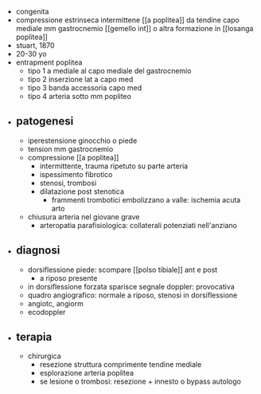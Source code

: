 - congenita
- compressione estrinseca intermittene [[a poplitea]] da tendine capo mediale mm gastrocnemio [[gemello int]] o altra formazione in [[losanga poplitea]]
- stuart, 1870
- 20-30 yo
- entrapment poplitea
	- tipo 1 a mediale al capo mediale del gastrocnemio
	- tipo 2 inserzione lat a capo med
	- tipo 3 banda accessoria capo med
	- tipo 4 arteria sotto mm popliteo
- ## patogenesi
	- iperestensione ginocchio o piede
	- tension mm gastrocnemio
	- compressione [[a poplitea]]
		- intermittente, trauma ripetuto su parte arteria
		- ispessimento fibrotico
		- stenosi, trombosi
		- dilatazione post stenotica
			- frammenti trombotici embolizzano a valle: ischemia acuta arto
	- chiusura arteria nel giovane grave
		- arteropatia parafisiologica: collaterali potenziati nell'anziano
- ## diagnosi
	- dorsiflessione piede: scompare [[polso tibiale]] ant e post
		- a riposo presente
	- in dorsiflessione forzata sparisce segnale doppler: provocativa
	- quadro angiografico: normale a riposo, stenosi in dorsiflessione
	- angiotc, angiorm
	- ecodoppler
- ## terapia
	- chirurgica
		- resezione struttura comprimente tendine mediale
		- esplorazione arteria poplitea
		- se lesione o trombosi: resezione + innesto o bypass autologo